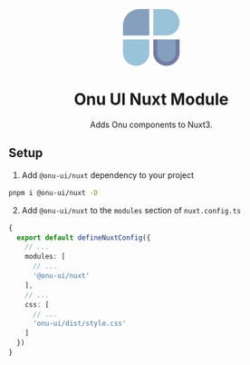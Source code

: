 <p align="center">
  <img src="https://raw.githubusercontent.com/imageList/imglist/master/img/logo.svg" style="width:100px;" />
  <h1 align="center">Onu UI Nuxt Module</h1>
  <p align="center">Adds Onu components to Nuxt3.</p>
</p>

## Setup
1. Add `@onu-ui/nuxt` dependency to your project

```bash
pnpm i @onu-ui/nuxt -D
```

2. Add `@onu-ui/nuxt` to the `modules` section of `nuxt.config.ts`

```typescript
{
  export default defineNuxtConfig({
    // ...
    modules: [
      // ...
      '@onu-ui/nuxt'
    ],
    // ...
    css: [
      // ...
      'onu-ui/dist/style.css'
    ]
  })
}
```
